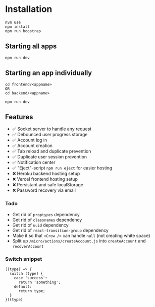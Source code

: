 # Installation

```
nvm use
npm install
npm run boostrap
```

## Starting all apps

```
npm run dev
```

## Starting an app individually

```
cd frontend/<appname>
OR
cd backend/<appname>

npm run dev
```

## Features

- ✅ Socket server to handle any request
- ✅ Debounced user progress storage
- ✅ Account log in
- ✅ Account creation
- ✅ Tab reload and duplicate prevention
- ✅ Duplicate user session prevention
- ✅ Notification center
- ✅ "Eject"-script `npm run eject` for easier hosting
- ❌ Heroku backend hosting setup
- ❌ Vercel frontend hosting setup
- ❌ Persistant and safe localStorage
- ❌ Password recovery via email

### Todo

- Get rid of `proptypes` dependency
- Get rid of `classnames` dependency
- Get rid of `uuid` dependency
- Get rid of `react-transition-group` dependency
- Make it so that `<Crow />` can handle `null` (not creating white space)
- Split up `/micro/actions/createAccount.js` into `createAccount` and `recoverAccount`

### Switch snippet

```
((type) => {
  switch (type) {
    case 'success':
      return 'something';
    default:
      return type;
  }
})(type)
```
